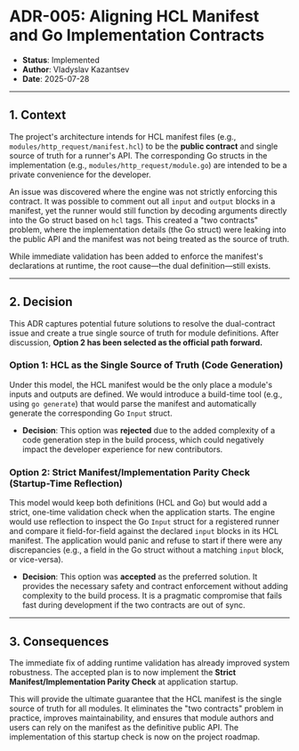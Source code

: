 # ADR-005: Aligning HCL Manifest and Go Implementation Contracts
- **Status**: Implemented
- **Author**: Vladyslav Kazantsev
- **Date**: 2025-07-28

---
## 1. Context

The project's architecture intends for HCL manifest files (e.g., `modules/http_request/manifest.hcl`) to be the **public contract** and single source of truth for a runner's API. The corresponding Go structs in the implementation (e.g., `modules/http_request/module.go`) are intended to be a private convenience for the developer.

An issue was discovered where the engine was not strictly enforcing this contract. It was possible to comment out all `input` and `output` blocks in a manifest, yet the runner would still function by decoding arguments directly into the Go struct based on `hcl` tags. This created a "two contracts" problem, where the implementation details (the Go struct) were leaking into the public API and the manifest was not being treated as the source of truth.

While immediate validation has been added to enforce the manifest's declarations at runtime, the root cause—the dual definition—still exists.

---
## 2. Decision

This ADR captures potential future solutions to resolve the dual-contract issue and create a true single source of truth for module definitions. After discussion, **Option 2 has been selected as the official path forward.**

### Option 1: HCL as the Single Source of Truth (Code Generation)

Under this model, the HCL manifest would be the only place a module's inputs and outputs are defined. We would introduce a build-time tool (e.g., using `go generate`) that would parse the manifest and automatically generate the corresponding Go `Input` struct.

* **Decision**: This option was **rejected** due to the added complexity of a code generation step in the build process, which could negatively impact the developer experience for new contributors.

### Option 2: Strict Manifest/Implementation Parity Check (Startup-Time Reflection)

This model would keep both definitions (HCL and Go) but would add a strict, one-time validation check when the application starts. The engine would use reflection to inspect the Go `Input` struct for a registered runner and compare it field-for-field against the declared `input` blocks in its HCL manifest. The application would panic and refuse to start if there were any discrepancies (e.g., a field in the Go struct without a matching `input` block, or vice-versa).

* **Decision**: This option was **accepted** as the preferred solution. It provides the necessary safety and contract enforcement without adding complexity to the build process. It is a pragmatic compromise that fails fast during development if the two contracts are out of sync.

---
## 3. Consequences

The immediate fix of adding runtime validation has already improved system robustness. The accepted plan is to now implement the **Strict Manifest/Implementation Parity Check** at application startup.

This will provide the ultimate guarantee that the HCL manifest is the single source of truth for all modules. It eliminates the "two contracts" problem in practice, improves maintainability, and ensures that module authors and users can rely on the manifest as the definitive public API. The implementation of this startup check is now on the project roadmap.